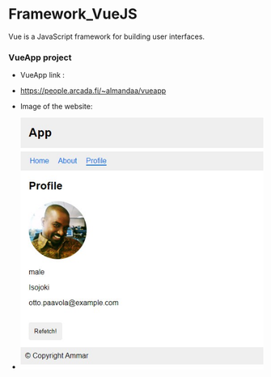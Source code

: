# Framework_VueJS
 Vue  is a JavaScript framework for building user interfaces.

### VueApp project
- VueApp link :
- https://people.arcada.fi/~almandaa/vueapp

- Image of the website: 
- ![alt text](./img/img.jpg)
